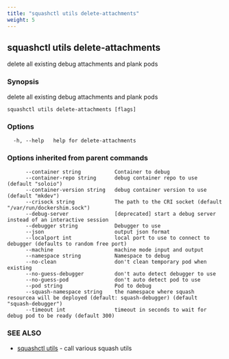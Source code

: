 ```yaml
---
title: "squashctl utils delete-attachments"
weight: 5
---
```

## squashctl utils delete-attachments

delete all existing debug attachments and plank pods

### Synopsis

delete all existing debug attachments and plank pods

```
squashctl utils delete-attachments [flags]
```

### Options

```
  -h, --help   help for delete-attachments
```

### Options inherited from parent commands

```
      --container string           Container to debug
      --container-repo string      debug container repo to use (default "soloio")
      --container-version string   debug container version to use (default "mkdev")
      --crisock string             The path to the CRI socket (default "/var/run/dockershim.sock")
      --debug-server               [deprecated] start a debug server instead of an interactive session
      --debugger string            Debugger to use
      --json                       output json format
      --localport int              local port to use to connect to debugger (defaults to random free port)
      --machine                    machine mode input and output
      --namespace string           Namespace to debug
      --no-clean                   don't clean temporary pod when existing
      --no-guess-debugger          don't auto detect debugger to use
      --no-guess-pod               don't auto detect pod to use
      --pod string                 Pod to debug
      --squash-namespace string    the namespace where squash resourcea will be deployed (default: squash-debugger) (default "squash-debugger")
      --timeout int                timeout in seconds to wait for debug pod to be ready (default 300)
```

### SEE ALSO

* [squashctl utils](../squashctl_utils)	 - call various squash utils

